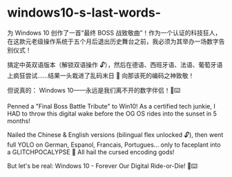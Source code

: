 # windows10-s-last-words-
为 Windows 10 创作了一首“最终 BOSS 战致敬曲”！作为一个认证的科技狂人，在这款元老级操作系统于五个月后退出历史舞台之前，我必须为其举办一场数字告别仪式！

搞定中英双语版本（解锁双语操作 🔓），然后在德语、西班牙语、法语、葡萄牙语上疯狂尝试……结果一头栽进了乱码末日 🤯 向那该死的编码之神致敬！

但说真的：
Windows 10——永远是我们离不开的数字伴侣！👑⌨️

Penned a "Final Boss Battle Tribute" to Win10!  As a certified tech junkie, I HAD to throw this digital wake before the OG OS rides into the sunset in 5 months!


Nailed the Chinese & English versions (bilingual flex unlocked 🔓), then went full YOLO on German, Espanol, Francais, Portugues...  only to faceplant into a GLITCHPOCALYPSE 🤯 All hail the cursed encoding gods!


But let's be real:
Windows 10 - Forever Our Digital Ride-or-Die!  👑⌨️
